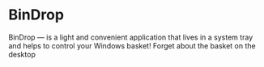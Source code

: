 # BinDrop
BinDrop — is a light and convenient application that lives in a system tray and helps to control your Windows basket! Forget about the basket on the desktop
